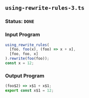 ## `using-rewrite-rules-3.ts`

### Status: `DONE`

### Input Program

```typescript
using_rewrite_rules(
  [foo, foo(x), (foo) => x + x],
  [foo, foo, x]
).rewrite(foo(foo));
const x = 12;
```

### Output Program

```typescript
(foo$2) => x$1 + x$1;
export const x$1 = 12;
```

